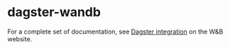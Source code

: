 # dagster-wandb

For a complete set of documentation, see [Dagster integration](https://docs.wandb.ai/guides/integrations/dagster) on the W&B website.